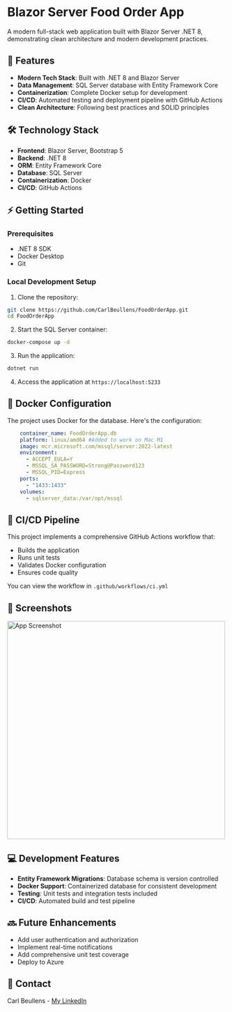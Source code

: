 # Blazor Server Food Order App

A modern full-stack web application built with Blazor Server .NET 8, demonstrating clean architecture and modern development practices.

## 💫 Features

* **Modern Tech Stack**: Built with .NET 8 and Blazor Server
* **Data Management**: SQL Server database with Entity Framework Core
* **Containerization**: Complete Docker setup for development
* **CI/CD**: Automated testing and deployment pipeline with GitHub Actions
* **Clean Architecture**: Following best practices and SOLID principles

## 🛠️ Technology Stack

* **Frontend**: Blazor Server, Bootstrap 5
* **Backend**: .NET 8
* **ORM**: Entity Framework Core
* **Database**: SQL Server
* **Containerization**: Docker
* **CI/CD**: GitHub Actions

## ⚡ Getting Started

### Prerequisites

* .NET 8 SDK
* Docker Desktop
* Git

### Local Development Setup

1. Clone the repository:
```bash
git clone https://github.com/CarlBeullens/FoodOrderApp.git
cd FoodOrderApp
```

2. Start the SQL Server container:
```bash
docker-compose up -d
```

3. Run the application:
```bash
dotnet run
```

4. Access the application at `https://localhost:5233`

## 🐋 Docker Configuration

The project uses Docker for the database. Here's the configuration:

```yaml
    container_name: FoodOrderApp.db
    platform: linux/amd64 #Added to work on Mac M1
    image: mcr.microsoft.com/mssql/server:2022-latest
    environment:
      - ACCEPT_EULA=Y
      - MSSQL_SA_PASSWORD=Strong@Password123
      - MSSQL_PID=Express
    ports:
      - "1433:1433"
    volumes:
      - sqlserver_data:/var/opt/mssql
```

## 🔄 CI/CD Pipeline

This project implements a comprehensive GitHub Actions workflow that:

* Builds the application
* Runs unit tests
* Validates Docker configuration
* Ensures code quality

You can view the workflow in `.github/workflows/ci.yml`

## 📸 Screenshots
<div>
  <img src="https://github.com/user-attachments/assets/696a05fa-cf7a-471c-8517-51ed8af6346e" width="500" alt="App Screenshot">
</div>

## 💻 Development Features

* **Entity Framework Migrations**: Database schema is version controlled
* **Docker Support**: Containerized database for consistent development
* **Testing**: Unit tests and integration tests included
* **CI/CD**: Automated build and test pipeline

## 🔜 Future Enhancements

* Add user authentication and authorization
* Implement real-time notifications
* Add comprehensive unit test coverage
* Deploy to Azure

## 👤 Contact

Carl Beullens - [My LinkedIn](https://www.linkedin.com/in/carl-beullens)

